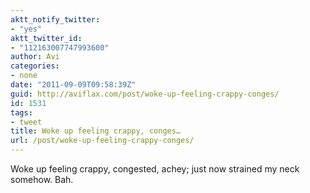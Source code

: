 ```yaml
---
aktt_notify_twitter:
- "yes"
aktt_twitter_id:
- "112163007747993600"
author: Avi
categories:
- none
date: "2011-09-09T09:58:39Z"
guid: http://aviflax.com/post/woke-up-feeling-crappy-conges/
id: 1531
tags:
- tweet
title: Woke up feeling crappy, conges…
url: /post/woke-up-feeling-crappy-conges/
---
```

Woke up feeling crappy, congested, achey; just now strained my neck somehow. Bah.